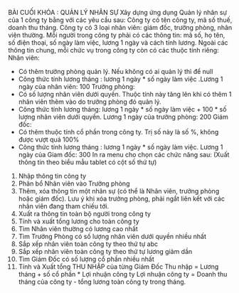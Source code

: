 BÀI CUỐI KHÓA : QUẢN LÝ NHÂN SỰ
Xây dựng ứng dụng Quản lý nhân sự của 1 công ty bằng với các yêu cầu sau:
Công ty có tên công ty, mã số thuế, doanh thu tháng. Công ty có 3 loại nhân viên: giám đốc, trưởng phòng, nhân viên thường. Mỗi người trong công ty phải
có các thông tin: mã số, họ tên, số điện thoại, số ngày làm việc, lương 1 ngày và cách tính lương. Ngoài các thông tin chung, mỗi chức vụ trong công ty
còn có các thuộc tính riêng:
Nhân viên:
- Có thêm trưởng phòng quản lý. Nếu không có ai quản lý thì để null
- Công thức tính lương tháng : lương 1 ngày * số ngày làm việc .Lương 1 ngày của nhân viên: 100
Trưởng phòng:
- Có số lượng nhân viên dưới quyền. Thuộc tính này tăng lên khi có thêm 1 nhân viên thêm vào do trưởng phòng đó quản lý.
- Công thức tính lương tháng: lương 1 ngày * số ngày làm việc + 100 * số lượng nhân viên dưới quyền. Lương 1 ngày của trưởng phòng: 200
Giám đốc:
- Có thêm thuộc tính cổ phần trong công ty. Trị số này là số %, không được vượt quá 100%
- Công thức tính lương tháng : lương 1 ngày * số ngày làm việc. Lương 1 ngày của Giam đốc: 300
In ra menu cho chọn các chức năng sau: (Xuất thông tin theo biểu mẫu tablet có cột số thứ tự)
1. Nhập thông tin công ty
2. Phân bổ Nhân viên vào Trưởng phòng
3. Thêm, xóa thông tin một nhân sự (có thể là Nhân viên, trưởng phòng hoặc giám đốc). Lưu ý khi xóa trưởng phòng, phải ngắt liên kết với các nhân viên
đang tham chiếu tới.
4. Xuất ra thông tin toàn bộ người trong công ty
5. Tính và xuất tổng lương cho toàn công ty
6. Tìm Nhân viên thường có lương cao nhất
7. Tìm Trưởng Phòng có số lượng nhân viên dưới quyền nhiều nhất
8. Sắp xếp nhân viên toàn công ty theo thứ tự abc
9. Sắp xếp nhân viên toàn công ty theo thứ tự lương giảm dần
10. Tìm Giám Đốc có số lượng cổ phần nhiều nhất
11. Tính và Xuất tổng THU NHẬP của từng Giám Đốc
Thu nhập = Lương tháng + số cổ phần * Lợi nhuận công ty
Lợi nhuận công ty = Doanh thu tháng của công ty - tổng lương toàn công ty trong tháng.
